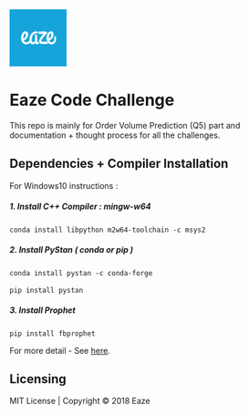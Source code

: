 <img src="https://github.com/datarocksAmy/Order-Volume-Prediction/blob/main/graphs/Eaze%20Logo%202.png" width="100">

# Eaze Code Challenge 
This repo is mainly for Order Volume Prediction (Q5) part and documentation + thought process for all the challenges.

## Dependencies + Compiler Installation

For Windows10 instructions :

##### 1. Install C++ Compiler : mingw-w64
  ```
  conda install libpython m2w64-toolchain -c msys2
  ```
##### 2. Install PyStan ( conda or pip )
  ```
  conda install pystan -c conda-forge
  ```
  ```
  pip install pystan
  ```
##### 3. Install Prophet
  ```
  pip install fbprophet
  ```
For more detail - See [here](https://facebook.github.io/prophet/docs/installation.html).

## Licensing

MIT License | Copyright © 2018 Eaze
